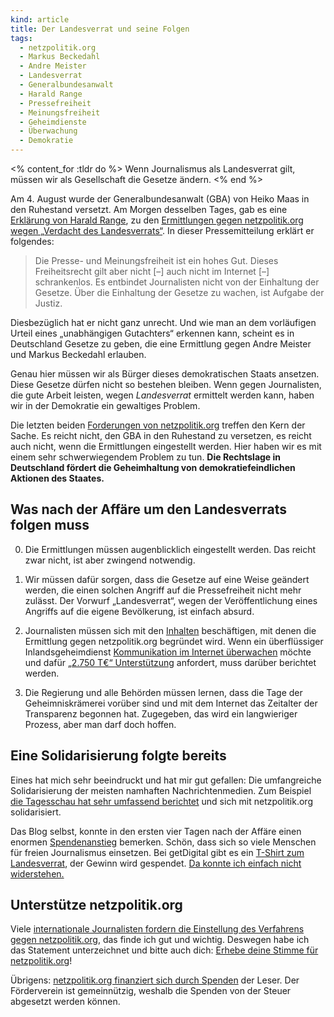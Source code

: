 ```yaml
---
kind: article
title: Der Landesverrat und seine Folgen
tags:
  - netzpolitik.org
  - Markus Beckedahl
  - Andre Meister
  - Landesverrat
  - Generalbundesanwalt
  - Harald Range
  - Pressefreiheit
  - Meinungsfreiheit
  - Geheimdienste
  - Überwachung
  - Demokratie
---
```


<% content_for :tldr do %>
Wenn Journalismus als Landesverrat gilt, müssen wir als Gesellschaft die Gesetze ändern.
<% end %>

Am 4. August wurde der Generalbundesanwalt (GBA) von Heiko Maas in den
Ruhestand versetzt. Am Morgen desselben Tages, gab es eine [Erklärung von
Harald Range][erklärung], zu den [Ermittlungen gegen netzpolitik.org wegen
„Verdacht des Landesverrats“][ermittlungen]. In dieser Pressemitteilung
erklärt er folgendes:

> Die Presse- und Meinungsfreiheit ist ein hohes Gut. Dieses Freiheitsrecht
> gilt aber nicht [–] auch nicht im Internet [–] schrankenlos. Es entbindet
> Journalisten nicht von der Einhaltung der Gesetze. Über die Einhaltung der
> Gesetze zu wachen, ist Aufgabe der Justiz.

Diesbezüglich hat er nicht ganz unrecht. Und wie man an dem vorläufigen Urteil
eines „unabhängigen Gutachters“ erkennen kann, scheint es in Deutschland
Gesetze zu geben, die eine Ermittlung gegen Andre Meister und Markus Beckedahl
erlauben.

Genau hier müssen wir als Bürger dieses demokratischen Staats ansetzen. Diese
Gesetze dürfen nicht so bestehen bleiben. Wenn gegen Journalisten, die gute
Arbeit leisten, wegen *Landesverrat* ermittelt werden kann, haben wir in der
Demokratie ein gewaltiges Problem.

Die letzten beiden [Forderungen von netzpolitik.org][forderungen] treffen den
Kern der Sache. Es reicht nicht, den GBA in den Ruhestand zu versetzen, es
reicht auch nicht, wenn die Ermittlungen eingestellt werden. Hier haben wir es
mit einem sehr schwerwiegendem Problem zu tun. **Die Rechtslage in Deutschland
fördert die Geheimhaltung von demokratiefeindlichen Aktionen des Staates.**

Was nach der Affäre um den Landesverrats folgen muss
----------------------------------------------------

0. Die Ermittlungen müssen augenblicklich eingestellt werden. Das reicht zwar
   nicht, ist aber zwingend notwendig.

1. Wir müssen dafür sorgen, dass die Gesetze auf eine Weise geändert werden,
   die einen solchen Angriff auf die Pressefreiheit nicht mehr zulässt. Der
   Vorwurf „Landesverrat“, wegen der Veröffentlichung eines Angriffs auf die
   eigene Bevölkerung, ist einfach absurd.

2. Journalisten müssen sich mit den [Inhalten] beschäftigen, mit denen die
   Ermittlung gegen netzpolitik.org begründet wird. Wenn ein überflüssiger
   Inlandsgeheimdienst [Kommunikation im Internet überwachen][surveillance]
   möchte und dafür [„2.750 T€“ Unterstützung][2750t€] anfordert, muss darüber
   berichtet werden.

3. Die Regierung und alle Behörden müssen lernen, dass die Tage der
   Geheimniskrämerei vorüber sind und mit dem Internet das Zeitalter der
   Transparenz begonnen hat. Zugegeben, das wird ein langwieriger Prozess,
   aber man darf doch hoffen.

Eine Solidarisierung folgte bereits
-----------------------------------

Eines hat mich sehr beeindruckt und hat mir gut gefallen: Die umfangreiche
Solidarisierung der meisten namhaften Nachrichtenmedien. Zum Beispiel [die
Tagesschau hat sehr umfassend berichtet][tagesschau] und sich mit
netzpolitik.org solidarisiert.

Das Blog selbst, konnte in den ersten vier Tagen nach der Affäre einen enormen
[Spendenanstieg][] bemerken. Schön, dass sich so viele Menschen für freien
Journalismus einsetzen. Bei getDigital gibt es ein [T-Shirt zum
Landesverrat][getdigital], der Gewinn wird gespendet. [Da konnte ich einfach
nicht widerstehen.][tweet]

Unterstütze netzpolitik.org
---------------------------

Viele [internationale Journalisten fordern die Einstellung des Verfahrens
gegen netzpolitik.org][einstellen], das finde ich gut und wichtig. Deswegen
habe ich das Statement unterzeichnet und bitte auch dich: [Erhebe deine Stimme
für netzpolitik.org][statement]!

Übrigens: [netzpolitik.org finanziert sich durch Spenden][spenden] der Leser.
Der Förderverein ist gemeinnützig, weshalb die Spenden von der Steuer
abgesetzt werden können.


[erklärung]: http://www.generalbundesanwalt.de/de/showpress.php?newsid=560
  "Der Generalbundesanwalt greift in seiner Erklärung den Justizminister an."

[ermittlungen]: https://netzpolitik.org/2015/verdacht-des-landesverrats-generalbundesanwalt-ermittelt-doch-auch-gegen-uns-nicht-nur-unsere-quellen/
  "Gegen netzpolitik.org wird wegen „Verdacht auf Landesverrat“ ermittelt."

[forderungen]: https://netzpolitik.org/2015/ermittlungen-wegen-landesverrats-was-wir-jetzt-fordern/
  "Die Forderungen von netzpolitik.org nach den Ermittlungen wegen Landesverrats."

[inhalten]: http://landesverrat.org
  "Die Dokumente des Landesverrats."

[surveillance]: https://netzpolitik.org/2015/geheime-referatsgruppe-wir-praesentieren-die-neue-verfassungsschutz-einheit-zum-ausbau-der-internet-ueberwachung/
  "Der Verfassungsschutz möchte Kommunikation im Internet überwachen."

[2750t€]: https://netzpolitik.org/2015/geheimer-geldregen-verfassungsschutz-arbeitet-an-massendatenauswertung-von-internetinhalten/
  "Für die Überwachung des Internets möchte der Verfassungsschutz eine ganze Menge Geld."

[tagesschau]: http://www.tagesschau.de/thema/landesverrat/
  "Das Thema „Landesverrat“ bei der Tagesschau."

[spendenanstieg]: https://netzpolitik.org/2015/wir-haben-die-besten-unterstuetzer-der-welt-danke-fuer-50-000-euro-spenden-zur-verteidigung/
  "Innerhalb von vier Tagen nach dem Vorwurf „Landesverrat“ erhielt netzpolitik.org 50.000 € Spenden."

[getdigital]: https://www.getdigital.de/Landesverrat.html
  "Das T-Shirt von getDigital hat die Aufschrift „Ich helfe Landesverrätern und das ist gut so.“"

[tweet]: https://twitter.com/r0setree/status/628626988396343296
  "Das T-Shirt von getDigital habe ich mir sofort gekauft. Dieser Tweet wird das beweisen ☺"

[einstellen]: https://netzpolitik.us/
  "Viele internationale Journalisten fordern die Einstellung des Verfahrens gegen netzpolitik.org."

[statement]: https://netzpolitik.us/statement/
  "Jeder kann das Statement für die Einstellung des Verfahrens mit unterschreiben."

[spenden]: https://netzpolitik.org/spenden/
  "Spende für netzpolitik.org, für einen freien Journalismus."
